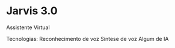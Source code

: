 # Jarvis 3.0
 Assistente Virtual

Tecnologias:
    Reconhecimento de voz
    Síntese de voz
    Algum de IA